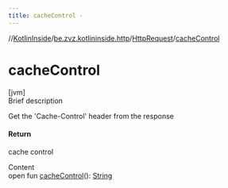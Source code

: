 ```yaml
---
title: cacheControl -
---
```

//[KotlinInside](../../index.md)/[be.zvz.kotlininside.http](../index.md)/[HttpRequest](index.md)/[cacheControl](cache-control.md)



# cacheControl  
[jvm]  
Brief description  


Get the 'Cache-Control' header from the response



#### Return  


cache control

  
Content  
open fun [cacheControl](cache-control.md)(): [String](https://docs.oracle.com/javase/7/docs/api/java/lang/String.html)  



